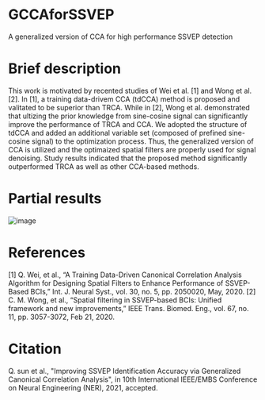 # GCCAforSSVEP
A generalized version of CCA for high performance SSVEP detection

# Brief description
This work is motivated by recented studies of Wei et al. [1] and Wong et al. [2]. In [1], a training data-drivem CCA (tdCCA) method is proposed and valitated to be superior than TRCA. While in [2], Wong et al. demonstrated that ultizing the prior knowledge from sine-cosine signal can significantly improve the performance of TRCA and CCA. We adopted the structure of tdCCA and added an additional variable set (composed of prefined sine-cosine signal) to the optimization process. Thus, the generalized version of CCA is utilized and the optimaized spatial filters are properly used for signal denoising. Study results indicated that the proposed method significantly outperformed TRCA as well as other CCA-based methods.
# Partial results 
![image](https://user-images.githubusercontent.com/30659685/109600871-dffa6680-7b58-11eb-9863-7cdbad360cea.png)
# References
[1]	Q. Wei, et al., “A Training Data-Driven Canonical Correlation Analysis Algorithm for Designing Spatial Filters to Enhance Performance of SSVEP-Based BCIs,” Int. J. Neural Syst., vol. 30, no. 5, pp. 2050020, May, 2020.
[2]	C. M. Wong, et al., “Spatial filtering in SSVEP-based BCIs: Unified framework and new improvements,” IEEE Trans. Biomed. Eng., vol. 67, no. 11, pp. 3057-3072, Feb 21, 2020.
# Citation
Q. sun et al., "Improving SSVEP Identification Accuracy via Generalized Canonical Correlation Analysis", in 10th International IEEE/EMBS Conference on Neural Engineering (NER), 2021, accepted. 
